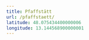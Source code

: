 ```yaml
---
title: Pfaffstätt
url: /pfaffstaett/
latitude: 48.075434400000006
longitude: 13.144568900000001
---
```

